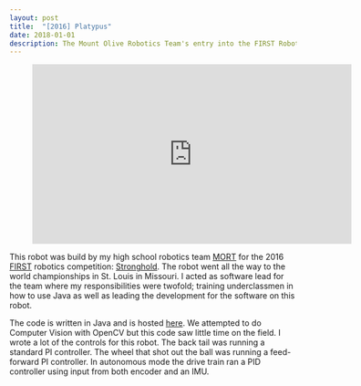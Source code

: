 ```yaml
---
layout: post
title:  "[2016] Platypus"
date: 2018-01-01 
description: The Mount Olive Robotics Team's entry into the FIRST Robotics Competition 2016
---
```


<figure>
<iframe width="560" height="315" src="https://www.youtube.com/embed/cjEC54exZhg" frameborder="0" allow="autoplay; encrypted-media" allowfullscreen align="middle"></iframe>
</figure>

This robot was build by my high school robotics team <a href="https://mort11.org">MORT</a> for the 2016 <a href="https://firstinspires.org">FIRST</a> robotics competition: <a href="https://www.youtube.com/watch?v=VqOKzoHJDjA"> Stronghold</a>. The robot went all the way to the world championships in St. Louis in Missouri. I acted as software lead for the team where my responsibilities were twofold; training underclassmen in how to use Java as well as leading the development for the software on this robot.

The code is written in Java and is hosted <a href="https://github.com/mort11/2016-Robot">here</a>. We attempted to do Computer Vision with OpenCV but this code saw little time on the field. I wrote a lot of the controls for this robot. The back tail was running a standard PI controller. The wheel that shot out the ball was running a feed-forward PI controller. In autonomous mode the drive train ran a PID controller using input from both encoder and an IMU. 

